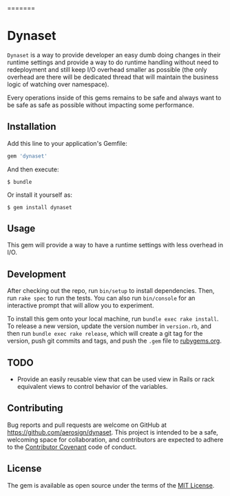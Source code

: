 =======
# Dynaset

``Dynaset`` is a way to provide developer an easy dumb doing changes in
their runtime settings and provide a way to do runtime handling without need
to redeployment and still keep I/O overhead smaller as possible (the only overhead
are there will be dedicated thread that will maintain the business logic of watching
over namespace).

Every operations inside of this gems remains to be safe and always want to be
safe as safe as possible without impacting some performance.

## Installation

Add this line to your application's Gemfile:

```ruby
gem 'dynaset'
```

And then execute:

    $ bundle

Or install it yourself as:

    $ gem install dynaset

## Usage

This gem will provide a way to have a runtime settings with less
overhead in I/O.

## Development

After checking out the repo, run `bin/setup` to install dependencies.
Then, run `rake spec` to run the tests. You can also run `bin/console`
for an interactive prompt that will allow you to experiment.

To install this gem onto your local machine, run `bundle exec rake install`.
To release a new version, update the version number in `version.rb`, and then
run `bundle exec rake release`, which will create a git tag for the version,
push git commits and tags, and push the `.gem` file to
[rubygems.org](https://rubygems.org).

## TODO

- Provide an easily reusable view that can be used view in Rails or rack equivalent views
  to control behavior of the variables.

## Contributing

Bug reports and pull requests are welcome on GitHub at https://github.com/aerosign/dynaset.
This project is intended to be a safe, welcoming space for collaboration,
and contributors are expected to adhere to the
[Contributor Covenant](http://contributor-covenant.org) code of conduct.


## License

The gem is available as open source under the terms of
the [MIT License](http://opensource.org/licenses/MIT).
